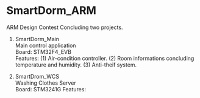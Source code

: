 # SmartDorm_ARM
ARM Design Contest
Concluding two projects.  
  
1. SmartDorm_Main  
  Main control application  
  Board: STM32F4_EVB  
  Features: 
    (1) Air-condition controller.
    (2) Room informations concluding temperature and humidity.
    (3) Anti-theif system.
  
2. SmartDrom_WCS  
  Washing Clothes Server  
  Board: STM3241G 
  Features:
    
